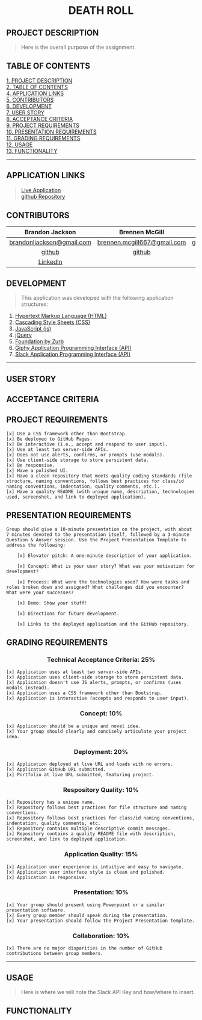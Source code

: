 # <center>**DEATH ROLL**</center>

## **PROJECT DESCRIPTION**
> Here is the overall purpose of the assignment.

## **TABLE OF CONTENTS** 
[1. PROJECT DESCRIPTION](#PROJECT-DESCRIPTION)  
[2. TABLE OF CONTENTS](#TABLE-OF-CONTENTS)  
[4. APPLICATION LINKS](#APPLICATION-LINKS)  
[5. CONTRIBUTORS](#CONTRIBUTORS)  
[6. DEVELOPMENT](#DEVELOPMENT)  
[7. USER STORY](#USER-STORY)  
[8. ACCEPTANCE CRITERIA](#ACCEPTANCE-CRITERIA)  
[9. PROJECT REQUIREMENTS](#PROJECT-REQUIREMENTS)  
[10. PRESENTATION REQUIREMENTS](#PRESENTATION-REQUIREMENTS)  
[11. GRADING REQUIREMENTS](#GRADING-REQUIREMENTS)  
[12. USAGE](#USAGE)  
[13. FUNCTIONALITY](#FUNCTIONALITY)  

---

## **APPLICATION LINKS**
> [Live Application](https://garves44.github.io/p1-death-roll/)  
> [github Repository](https://github.com/garves44/p1-death-roll)

## **CONTRIBUTORS** 
| Brandon Jackson | Brennen McGill | Jeremy Collins | Morgan Hansen |
| :------: | :------: |  :------: | :------: |
| <brandonljackson@gmail.com> | <brennen.mcgill667@gmail.com> | <garves44@gmail.com> | <mdhansen19@gmail.com> |
| [github](https://github.com/brandonljackson23) | [github](https://github.com/BrennenMcGill) | [github](https://github.com/garves44) | [github](https://github.com/mhans19) |
| [LinkedIn](https://www.linkedin.com/in/brandonljackson23/) |  | [LinkedIn](https://www.linkedin.com/in/jeremy-collins-209545194/) | [LinkedIn](https://www.linkedin.com/in/morgan-hansen-47235872/) |

## **DEVELOPMENT**
> This application was developed with the following application structures:
1. [Hypertext Markup Language (HTML)](https://developer.mozilla.org/en-US/docs/Web/HTML)
2. [Cascading Style Sheets (CSS)](https://developer.mozilla.org/en-US/docs/Web/CSS)
3. [JavaScript (js)](https://developer.mozilla.org/en-US/docs/Web/JavaScript)
4. [jQuery](https://jquery.com/)
5. [Foundation by Zurb](https://get.foundation/)
6. [Giphy Application Programming Interface (API)](https://developers.giphy.com/docs/api/)
7. [Slack Application Programming Interface (API)](https://api.slack.com/)

---

## **USER STORY**

## **ACCEPTANCE CRITERIA**



## **PROJECT REQUIREMENTS**
    [x] Use a CSS framework other than Bootstrap.
    [x] Be deployed to GitHub Pages.
    [x] Be interactive (i.e., accept and respond to user input).
    [x] Use at least two server-side APIs.
    [x] Does not use alerts, confirms, or prompts (use modals).
    [x] Use client-side storage to store persistent data.
    [x] Be responsive.
    [x] Have a polished UI.
    [x] Have a clean repository that meets quality coding standards (file structure, naming conventions, follows best practices for class/id naming conventions, indentation, quality comments, etc.).
    [x] Have a quality README (with unique name, description, technologies used, screenshot, and link to deployed application).

## **PRESENTATION REQUIREMENTS**
    Group should give a 10-minute presentation on the project, with about 7 minutes devoted to the presentation itself, followed by a 3-minute Question & Answer session. Use the Project Presentation Template to address the following:

        [x] Elevator pitch: A one-minute description of your application.

        [x] Concept: What is your user story? What was your motivation for development?

        [x] Process: What were the technologies used? How were tasks and roles broken down and assigned? What challenges did you encounter? What were your successes?

        [x] Demo: Show your stuff!

        [x] Directions for future development.

        [x] Links to the deployed application and the GitHub repository.


## **GRADING REQUIREMENTS**

### <center>Technical Acceptance Criteria: 25%</center>
    [x] Application uses at least two server-side APIs.
    [x] Application uses client-side storage to store persistent data.
    [x] Application doesn't use JS alerts, prompts, or confirms (uses modals instead).
    [x] Application uses a CSS framework other than Bootstrap.
    [x] Application is interactive (accepts and responds to user input).

### <center>Concept: 10%</center>
    [x] Application should be a unique and novel idea.
    [x] Your group should clearly and concisely articulate your project idea.

### <center>Deployment: 20%</center>
    [x] Application deployed at live URL and loads with no errors.
    [x] Application GitHub URL submitted.
    [x] Portfolio at live URL submitted, featuring project.

### <center>Respository Quality: 10%</center>
    [x] Repository has a unique name.
    [x] Repository follows best practices for file structure and naming conventions.
    [x] Repository follows best practices for class/id naming conventions, indentation, quality comments, etc.
    [x] Repository contains multiple descriptive commit messages.
    [x] Repository contains a quality README file with description, screenshot, and link to deployed application.

### <center>Application Quality: 15%</center>
    [x] Application user experience is intuitive and easy to navigate.
    [x] Application user interface style is clean and polished.
    [x] Application is responsive.

### <center>Presentation: 10%</center>
    [x] Your group should present using Powerpoint or a similar presentation software.
    [x] Every group member should speak during the presentation.
    [x] Your presentation should follow the Project Presentation Template.

### <center>Collaboration: 10%</center>
    [x] There are no major disparities in the number of GitHub contributions between group members.

---

## **USAGE**
> Here is where we will note the Slack API Key and how/where to insert.

## **FUNCTIONALITY**
